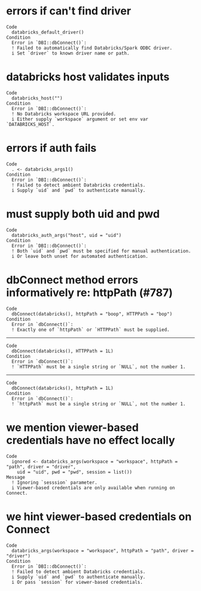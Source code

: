 # errors if can't find driver

    Code
      databricks_default_driver()
    Condition
      Error in `DBI::dbConnect()`:
      ! Failed to automatically find Databricks/Spark ODBC driver.
      i Set `driver` to known driver name or path.

# databricks host validates inputs

    Code
      databricks_host("")
    Condition
      Error in `DBI::dbConnect()`:
      ! No Databricks workspace URL provided.
      i Either supply `workspace` argument or set env var `DATABRICKS_HOST`.

# errors if auth fails

    Code
      . <- databricks_args1()
    Condition
      Error in `DBI::dbConnect()`:
      ! Failed to detect ambient Databricks credentials.
      i Supply `uid` and `pwd` to authenticate manually.

# must supply both uid and pwd

    Code
      databricks_auth_args("host", uid = "uid")
    Condition
      Error in `DBI::dbConnect()`:
      ! Both `uid` and `pwd` must be specified for manual authentication.
      i Or leave both unset for automated authentication.

# dbConnect method errors informatively re: httpPath (#787)

    Code
      dbConnect(databricks(), httpPath = "boop", HTTPPath = "bop")
    Condition
      Error in `dbConnect()`:
      ! Exactly one of `httpPath` or `HTTPPath` must be supplied.

---

    Code
      dbConnect(databricks(), HTTPPath = 1L)
    Condition
      Error in `dbConnect()`:
      ! `HTTPPath` must be a single string or `NULL`, not the number 1.

---

    Code
      dbConnect(databricks(), httpPath = 1L)
    Condition
      Error in `dbConnect()`:
      ! `httpPath` must be a single string or `NULL`, not the number 1.

# we mention viewer-based credentials have no effect locally

    Code
      ignored <- databricks_args(workspace = "workspace", httpPath = "path", driver = "driver",
        uid = "uid", pwd = "pwd", session = list())
    Message
      ! Ignoring `sesssion` parameter.
      i Viewer-based credentials are only available when running on Connect.

# we hint viewer-based credentials on Connect

    Code
      databricks_args(workspace = "workspace", httpPath = "path", driver = "driver")
    Condition
      Error in `DBI::dbConnect()`:
      ! Failed to detect ambient Databricks credentials.
      i Supply `uid` and `pwd` to authenticate manually.
      i Or pass `session` for viewer-based credentials.

